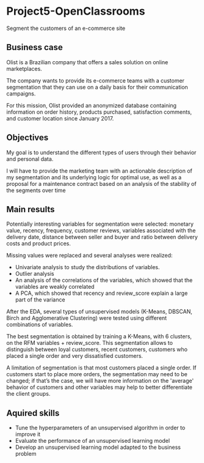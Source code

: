 # Project5-OpenClassrooms
Segment the customers of an e-commerce site

## Business case
Olist is a Brazilian company that offers a sales solution on online marketplaces.

The company wants to provide its e-commerce teams with a customer segmentation that they can use on a daily basis for their communication campaigns.

For this mission, Olist provided an anonymized database containing information on order history, products purchased, satisfaction comments, and customer location since January 2017. 

## Objectives

My goal is to understand the different types of users through their behavior and personal data.

I will have to provide the marketing team with an actionable description of my segmentation and its underlying logic for optimal use, as well as a proposal for a maintenance contract based on an analysis of the stability of the segments over time

## Main results
Potentially interesting variables for segmentation were selected: monetary value, recency, frequency, customer reviews, variables associated with the delivery date, distance between seller and buyer and ratio between delivery costs and product prices.

Missing values were replaced and several analyses were realized:

-	Univariate analysis to study the distributions of variables. 
-	Outlier analysis 
-	An analysis of the correlations of the variables, which showed that the variables are weakly correlated
-	A PCA, which showed that recency and review_score explain a large part of the variance

After the EDA, several types of unsupervised models (K-Means, DBSCAN, Birch and Agglomerative Clustering) were tested using different combinations of variables.

The best segmentation is obtained by training a K-Means, with 6 clusters, on the RFM variables + review_score. This segmentation allows to distinguish between loyal customers, recent customers, customers who placed a single order and very dissatisfied customers.

A limitation of segmentation is that most customers placed a single order. If customers start to place more orders, the segmentation may need to be changed; if that’s the case, we will have more information on the 'average' behavior of customers and other variables may help to better differentiate the client groups.

## Aquired skills
-	Tune the hyperparameters of an unsupervised algorithm in order to improve it
-	Evaluate the performance of an unsupervised learning model
-	Develop an unsupervised learning model adapted to the business problem

